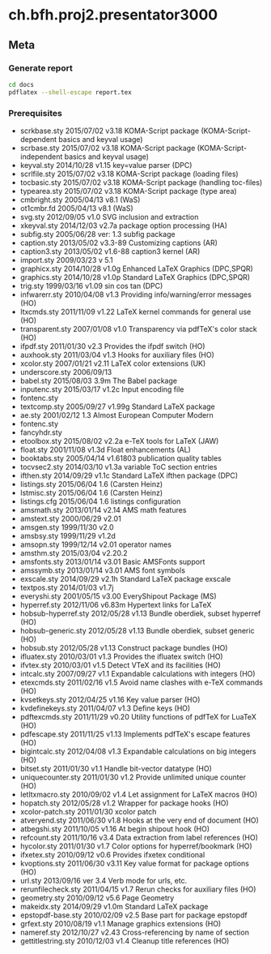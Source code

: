 # ch.bfh.proj2.presentator3000

## Meta

### Generate report
```bash
cd docs
pdflatex --shell-escape report.tex
```

### Prerequisites
* scrkbase.sty    2015/07/02 v3.18 KOMA-Script package (KOMA-Script-dependent basics and keyval usage)
* scrbase.sty    2015/07/02 v3.18 KOMA-Script package (KOMA-Script-independent basics and keyval usage)
* keyval.sty    2014/10/28 v1.15 key=value parser (DPC)
* scrlfile.sty    2015/07/02 v3.18 KOMA-Script package (loading files)
* tocbasic.sty    2015/07/02 v3.18 KOMA-Script package (handling toc-files)
* typearea.sty    2015/07/02 v3.18 KOMA-Script package (type area)
* cmbright.sty    2005/04/13 v8.1 (WaS)
* ot1cmbr.fd    2005/04/13 v8.1 (WaS)
* svg.sty    2012/09/05 v1.0 SVG inclusion and extraction
* xkeyval.sty    2014/12/03 v2.7a package option processing (HA)
* subfig.sty    2005/06/28 ver: 1.3 subfig package
* caption.sty    2013/05/02 v3.3-89 Customizing captions (AR)
* caption3.sty    2013/05/02 v1.6-88 caption3 kernel (AR)
* import.sty    2009/03/23  v 5.1
* graphicx.sty    2014/10/28 v1.0g Enhanced LaTeX Graphics (DPC,SPQR)
* graphics.sty    2014/10/28 v1.0p Standard LaTeX Graphics (DPC,SPQR)
* trig.sty    1999/03/16 v1.09 sin cos tan (DPC)
* infwarerr.sty    2010/04/08 v1.3 Providing info/warning/error messages (HO)
* ltxcmds.sty    2011/11/09 v1.22 LaTeX kernel commands for general use (HO)
* transparent.sty    2007/01/08 v1.0 Transparency via pdfTeX's color stack (HO)
* ifpdf.sty    2011/01/30 v2.3 Provides the ifpdf switch (HO)
* auxhook.sty    2011/03/04 v1.3 Hooks for auxiliary files (HO)
* xcolor.sty    2007/01/21 v2.11 LaTeX color extensions (UK)
* underscore.sty    2006/09/13
* babel.sty    2015/08/03 3.9m The Babel package
* inputenc.sty    2015/03/17 v1.2c Input encoding file
* fontenc.sty
* textcomp.sty    2005/09/27 v1.99g Standard LaTeX package
* ae.sty    2001/02/12 1.3 Almost European Computer Modern
* fontenc.sty
* fancyhdr.sty    
* etoolbox.sty    2015/08/02 v2.2a e-TeX tools for LaTeX (JAW)
* float.sty    2001/11/08 v1.3d Float enhancements (AL)
* booktabs.sty    2005/04/14 v1.61803 publication quality tables
* tocvsec2.sty    2014/03/10 v1.3a variable ToC section entries
* ifthen.sty    2014/09/29 v1.1c Standard LaTeX ifthen package (DPC)
* listings.sty    2015/06/04 1.6 (Carsten Heinz)
* lstmisc.sty    2015/06/04 1.6 (Carsten Heinz)
* listings.cfg    2015/06/04 1.6 listings configuration
* amsmath.sty    2013/01/14 v2.14 AMS math features
* amstext.sty    2000/06/29 v2.01
* amsgen.sty    1999/11/30 v2.0
* amsbsy.sty    1999/11/29 v1.2d
* amsopn.sty    1999/12/14 v2.01 operator names
* amsthm.sty    2015/03/04 v2.20.2
* amsfonts.sty    2013/01/14 v3.01 Basic AMSFonts support
* amssymb.sty    2013/01/14 v3.01 AMS font symbols
* exscale.sty    2014/09/29 v2.1h Standard LaTeX package exscale
* textpos.sty    2014/01/03 v1.7j
* everyshi.sty    2001/05/15 v3.00 EveryShipout Package (MS)
* hyperref.sty    2012/11/06 v6.83m Hypertext links for LaTeX
* hobsub-hyperref.sty    2012/05/28 v1.13 Bundle oberdiek, subset hyperref (HO)
* hobsub-generic.sty    2012/05/28 v1.13 Bundle oberdiek, subset generic (HO)
* hobsub.sty    2012/05/28 v1.13 Construct package bundles (HO)
* ifluatex.sty    2010/03/01 v1.3 Provides the ifluatex switch (HO)
* ifvtex.sty    2010/03/01 v1.5 Detect VTeX and its facilities (HO)
* intcalc.sty    2007/09/27 v1.1 Expandable calculations with integers (HO)
* etexcmds.sty    2011/02/16 v1.5 Avoid name clashes with e-TeX commands (HO)
* kvsetkeys.sty    2012/04/25 v1.16 Key value parser (HO)
* kvdefinekeys.sty    2011/04/07 v1.3 Define keys (HO)
* pdftexcmds.sty    2011/11/29 v0.20 Utility functions of pdfTeX for LuaTeX (HO)
* pdfescape.sty    2011/11/25 v1.13 Implements pdfTeX's escape features (HO)
* bigintcalc.sty    2012/04/08 v1.3 Expandable calculations on big integers (HO)
* bitset.sty    2011/01/30 v1.1 Handle bit-vector datatype (HO)
* uniquecounter.sty    2011/01/30 v1.2 Provide unlimited unique counter (HO)
* letltxmacro.sty    2010/09/02 v1.4 Let assignment for LaTeX macros (HO)
* hopatch.sty    2012/05/28 v1.2 Wrapper for package hooks (HO)
* xcolor-patch.sty    2011/01/30 xcolor patch
* atveryend.sty    2011/06/30 v1.8 Hooks at the very end of document (HO)
* atbegshi.sty    2011/10/05 v1.16 At begin shipout hook (HO)
* refcount.sty    2011/10/16 v3.4 Data extraction from label references (HO)
* hycolor.sty    2011/01/30 v1.7 Color options for hyperref/bookmark (HO)
* ifxetex.sty    2010/09/12 v0.6 Provides ifxetex conditional
* kvoptions.sty    2011/06/30 v3.11 Key value format for package options (HO)
* url.sty    2013/09/16  ver 3.4  Verb mode for urls, etc.
* rerunfilecheck.sty    2011/04/15 v1.7 Rerun checks for auxiliary files (HO)
* geometry.sty    2010/09/12 v5.6 Page Geometry
* makeidx.sty    2014/09/29 v1.0m Standard LaTeX package
* epstopdf-base.sty    2010/02/09 v2.5 Base part for package epstopdf
* grfext.sty    2010/08/19 v1.1 Manage graphics extensions (HO)
* nameref.sty    2012/10/27 v2.43 Cross-referencing by name of section
* gettitlestring.sty    2010/12/03 v1.4 Cleanup title references (HO)
